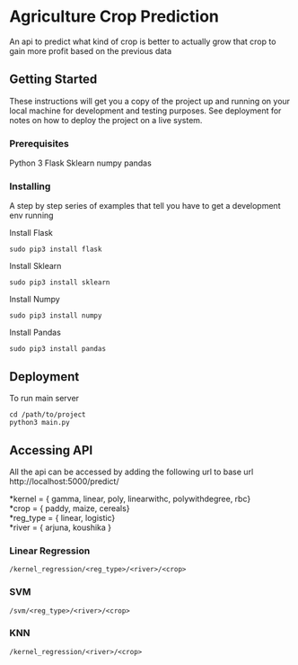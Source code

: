 # Agriculture Crop Prediction

An api to predict what kind of crop is better to actually grow that crop to gain more profit based on the previous data

## Getting Started

These instructions will get you a copy of the project up and running on your local machine for development and testing purposes. See deployment for notes on how to deploy the project on a live system.

### Prerequisites

Python 3
Flask
Sklearn
numpy
pandas

### Installing

A step by step series of examples that tell you have to get a development env running

Install Flask

```
sudo pip3 install flask
```

Install Sklearn

```
sudo pip3 install sklearn
```

Install Numpy

```
sudo pip3 install numpy
```

Install Pandas

```
sudo pip3 install pandas
```

## Deployment

To run main server

```
cd /path/to/project
python3 main.py
```

## Accessing API

All the api can be accessed by adding the following url to base url http://localhost:5000/predict/

*kernel = { gamma, linear, poly, linearwithc, polywithdegree, rbc}<br />
*crop = { paddy, maize, cereals}<br />
*reg_type = { linear, logistic}<br />
*river = { arjuna, koushika }

### Linear Regression

```
/kernel_regression/<reg_type>/<river>/<crop>
```

### SVM

```
/svm/<reg_type>/<river>/<crop>
```

### KNN

```
/kernel_regression/<river>/<crop>
```
